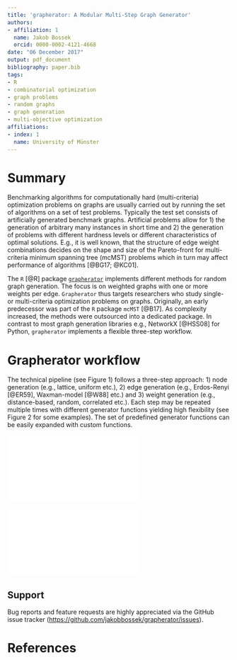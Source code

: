 ```yaml
---
title: 'grapherator: A Modular Multi-Step Graph Generator'
authors:
- affiliation: 1
  name: Jakob Bossek
  orcid: 0000-0002-4121-4668
date: "06 December 2017"
output: pdf_document
bibliography: paper.bib
tags:
- R
- combinatorial optimization
- graph problems
- random graphs
- graph generation
- multi-objective optimization
affiliations:
- index: 1
  name: University of Münster
---
```


# Summary

Benchmarking algorithms for computationally hard (multi-criteria) optimization problems on graphs are usually carried out by running the set of algorithms on a set of test problems. Typically the test set consists of artificially generated benchmark graphs. Artificial problems allow for 1) the generation of arbitrary many instances in short time and 2) the generation of problems with different hardness levels or different characteristics of optimal solutions. E.g., it is well known, that the structure of edge weight combinations decides on the shape and size of the Pareto-front for multi-criteria minimum spanning tree (mcMST) problems which in turn may affect performance of algorithms [@BG17; @KC01].

The `R` [@R] package [`grapherator`](https://github.com/jakobbossek/grapherator) implements different methods for random graph generation. The focus is on weighted graphs with one or more weights per edge. `Grapherator` thus targets researchers who study single- or multi-criteria optimization problems on graphs. Originally, an early predecessor was part of the `R` package `mcMST` [@B17]. As complexity increased, the methods were outsourced into a dedicated package. In contrast to most graph generation libraries e.g., NetworkX [@HSS08] for Python, `grapherator` implements a flexible three-step workflow. 

# Grapherator workflow

The technical pipeline (see Figure 1) follows a three-step approach: 1) node generation (e.g., lattice, uniform etc.), 2) edge generation (e.g., Erdos-Renyi [@ER59], Waxman-model [@W88] etc.) and 3) weight generation (e.g., distance-based, random, correlated etc.). Each step may be repeated multiple times with different generator functions yielding high flexibility (see Figure 2 for some examples). The set of predefined generator functions can be easily expanded with custom functions.

![The grapherator workflow](grapherator_workflow.pdf)

![Example graphs with two weights per edge. Each the graph topology and a scatterplot of the edge weights is shown.](grapherator_examples.pdf)

## Support

Bug reports and feature requests are highly appreciated via the GitHub issue tracker (<https://github.com/jakobbossek/grapherator/issues>).

# References
